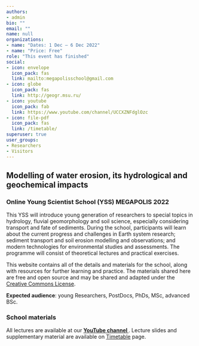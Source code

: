```yaml
---
authors:
- admin
bio: ""
email: ""
name: null
organizations:
- name: "Dates: 1 Dec — 6 Dec 2022"
- name: "Price: Free"
role: "This event has finished"
social:
- icon: envelope
  icon_pack: fas
  link: mailto:megapolisschool@gmail.com
- icon: globe
  icon_pack: fas
  link: http://geogr.msu.ru/
- icon: youtube
  icon_pack: fab
  link: https://www.youtube.com/channel/UCCXZNFdglOzc
- icon: file-pdf
  icon_pack: fas
  link: /timetable/
superuser: true
user_groups:
- Researchers
- Visitors
---
```


## Modelling of water erosion, its hydrological and geochemical impacts
### Online Young Scientist School (YSS) MEGAPOLIS 2022

This YSS will introduce young generation of researchers to special topics in hydrology, fluvial geomorphology and soil science, especially
considering transport and fate of sediments. During the school, participants will learn about the current progress and challenges in Earth system research; sediment transport and soil erosion modelling and observations; and modern technologies for environmental studies and assessments. The programme will consist of theoretical lectures and practical exercises.

This website contains all of the details and materials for the school, along with resources for further learning and practice. The materials shared here are free and open source and may be shared and adapted under the [Creative Commons License](https://creativecommons.org/licenses/by/4.0/).

**Expected audience**: young Researchers, PostDocs, PhDs, MSc, advanced BSc.

### School materials
All lectures are available at our **[YouTube channel <i class="fab fa-youtube"></i>](https://www.youtube.com/@megapolis-yss)**. Lecture slides and supplementary material are available on [Timetable](/timetable/) page.
